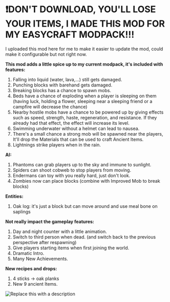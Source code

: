 # ❗DON'T DOWNLOAD, YOU'LL LOSE YOUR ITEMS, I MADE THIS MOD FOR MY EASYCRAFT MODPACK!!!

I uploaded this mod here for me to make it easier to update the mod, could make it configurable but not right now.

**This mod adds a little spice up to my current modpack, it's included with features:**
1. Falling into liquid (water, lava,...) still gets damaged.
1. Punching blocks with barehand gets damaged.
1. Breaking blocks has a chance to spawn mobs.
1. Beds have a chance of exploding when a player is sleeping on them (having luck, holding a flower, sleeping near a sleeping friend or a campfire will decrease the chance)
1. Nearby hostile mobs have a chance to be powered up by giving effects such as speed, strength, haste, regeneration, and resistance. If they already had that effect, the effect will increase its level.
1. Swimming underwater without a helmet can lead to nausea.
1. There's a small chance a strong mob will be spawned near the players, It'll drop the Materials that can be used to craft Ancient Items.
1. Lightnings strike players when in the rain.


**AI:**
1. Phantoms can grab players up to the sky and immune to sunlight.
1. Spiders can shoot cobweb to stop players from moving.
1. Endermans can toy with you really hard, just don't look.
1. Zombies now can place blocks (combine with Improved Mob to break blocks)

**Entities:**
1. Oak log: it's just a block but can move around and use meal bone on saplings

**Not really impact the gameplay features:**
1. Day and night counter with a little animation.
1. Switch to third person when dead. (and switch back to the previous perspective after respawning)
1. Give players starting items when first joining the world.
1. Dramatic Intro.
1. Many New Achievements.


**New recipes and drops:**
1. 4 sticks -> oak planks
1. New 9 ancient Items.

![Replace this with a description](https://cdn.modrinth.com/data/cached_images/7d7398f3d328039bb60ad21e41d4525533a2b3e9.png)